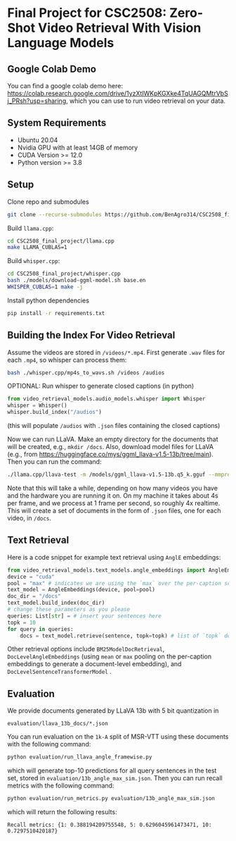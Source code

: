 # Final Project for CSC2508: Zero-Shot Video Retrieval With Vision Language Models

## Google Colab Demo

You can find a google colab demo here: https://colab.research.google.com/drive/1yzXtIWKpKGXke4TqUAGQMtrVbSj_PRsh?usp=sharing,
which you can use to run video retrieval on your data.

## System Requirements

- Ubuntu 20.04
- Nvidia GPU with at least 14GB of memory
- CUDA Version >= 12.0
- Python version >= 3.8

## Setup

Clone repo and submodules
```bash
git clone --recurse-submodules https://github.com/BenAgro314/CSC2508_final_project.git
```

Build `llama.cpp`:
```bash
cd CSC2508_final_project/llama.cpp
make LLAMA_CUBLAS=1
```

Build `whisper.cpp`:
```bash
cd CSC2508_final_project/whisper.cpp
bash ./models/download-ggml-model.sh base.en
WHISPER_CUBLAS=1 make -j
```

Install python dependencies

```bash
pip install -r requirements.txt
```

## Building the Index For Video Retrieval

Assume the videos are stored in `/videos/*.mp4`.
First generate `.wav` files for each `.mp4`, so whisper can process them:
```bash
bash ./whisper.cpp/mp4s_to_wavs.sh /videos /audios
```

OPTIONAL: Run whisper to generate closed captions (in python)
```python
from video_retrieval_models.audio_models.whisper import Whisper
whisper = Whisper()
whisper.build_index("/audios")
```
(this will populate `/audios` with `.json` files containing the closed captions)


Now we can run LLaVA.
Make an empty directory for the documents that will be created, e.g., `mkdir /docs`.
Also, download model files for LLaVA (e.g., from https://huggingface.co/mys/ggml_llava-v1.5-13b/tree/main).
Then you can run the command:
```bash
./llama.cpp/llava-test -m /models/ggml_llava-v1.5-13b.q5_k.gguf --mmproj /models/llava/mmproj-model-f16.gguf --video-dir /videos --doc-dir /docs --audio-captions-dir /audio -ngl 64 --temp 0.1
```
Note that this will take a while, depending on how many videos you have and the hardware you are running it on. On my machine it takes about 4s per frame, and we process at 1 frame per second,
so roughly 4x realtime.
This will create a set of documents in the form of `.json` files, one for each video, in `/docs`.

## Text Retrieval

Here is a code snippet for example text retrieval using `AnglE` embeddings:
```python
from video_retrieval_models.text_models.angle_embeddings import AngleEmbeddings
device = "cuda"
pool = "max" # indicates we are using the `max` over the per-caption scores. You can also use `mean` (worse performance)
text_model = AngleEmbeddings(device, pool=pool)
doc_dir = "/docs"
text_model.build_index(doc_dir)
# change these parameters as you please
queries: List[str] = # insert your sentences here
topk = 10
for query in queries:
    docs = text_model.retrieve(sentence, topk=topk) # list of `topk` document names
```
Other retrieval options include
`BM25ModelDocRetrieval`, `DocLevelAngleEmbeddings` (using `mean` or `max` pooling on the per-caption embeddings
to generate a document-level embedding), and `DocLevelSentenceTransformerModel` .

## Evaluation

We provide documents generated by LLaVA 13b with 5 bit quantization in
```
evaluation/llava_13b_docs/*.json
```

You can run evaluation on the `1k-A` split of MSR-VTT using these documents with the following command:
```bash
python evaluation/run_llava_angle_framewise.py
```
which will generate top-10 predictions for all query sentences in the test set, stored in `evaluation/13b_angle_max_sim.json`.
Then you can run recall metrics with the following command:
```bash
python evaluation/run_metrics.py evaluation/13b_angle_max_sim.json
```
which will return the following results:
```
Recall metrics: {1: 0.388194209755548, 5: 0.6296045961473471, 10: 0.7297510420187}
```